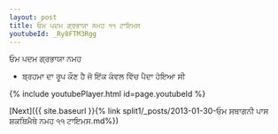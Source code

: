 ```yaml
---
layout: post
title: ਓਮ ਪਦਮ ਗ੍ਰਭਾਯਾ ਨਮਹ ੧੧ ਟਾਇਮਸ
youtubeId: _Ry8FTM3Rgg
---
```

 
 
 ਓਮ ਪਦਮ ਗ੍ਰਭਾਯਾ ਨਮਹ  
 
 -  ਬ੍ਰਹਮਾ ਦਾ ਰੂਪ ਕੌਣ ਹੈ ਜੋ ਇੱਕ ਕੰਵਲ ਵਿੱਚ ਪੈਦਾ ਹੋਇਆ ਸੀ 
 
  
 
  
 
 
 
 
 
 


{% include youtubePlayer.html id=page.youtubeId %}
 
[Next]({{ site.baseurl }}{% link  split1/_posts/2013-01-30-ਓਮ ਸਥਾਗਨੀ ਪਾਸ ਸ਼ਕਥਿਮੈਥੇ ਨਮਹ ੧੧ ਟਾਇਮਸ.md%})
 
